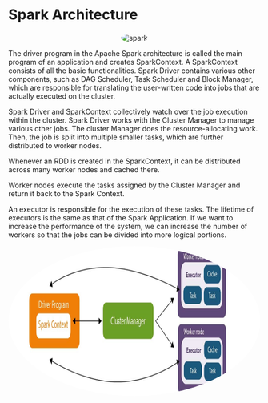 # Spark Architecture

<div align="center">
<img align="center" alt="spark" src="" width="500" height="400" style="border-radius:50%">
</div>

The driver program in the Apache Spark architecture is called the main program of an application and creates SparkContext. A SparkContext consists of all the basic functionalities. 
Spark Driver contains various other components, such as DAG Scheduler, Task Scheduler and Block Manager, which are responsible for translating the user-written code into jobs that are actually executed on the cluster.

Spark Driver and SparkContext collectively watch over the job execution within the cluster. Spark Driver works with the Cluster Manager to manage various other jobs. The cluster Manager does the resource-allocating work. Then, the job is split into multiple smaller tasks, which are further distributed to worker nodes.

Whenever an RDD is created in the SparkContext, it can be distributed across many worker nodes and cached there.

Worker nodes execute the tasks assigned by the Cluster Manager and return it back to the Spark Context.

An executor is responsible for the execution of these tasks. The lifetime of executors is the same as that of the Spark Application. If we want to increase the performance of the system, we can increase the number of workers so that the jobs can be divided into more logical portions.

<div align="center">
<img align="center" alt="spark" src="https://github.com/urja2001/Databricks-Complete-Notes-HandsOn/blob/9a9aa6d73642e738a968dedd57c2612d4fc8822a/Chapter%200%20-%20Architecture%20of%20Spark/pics/SparkArchitecture_2.jpg" width="600" height="300" style="border-radius:50%">
</div>
